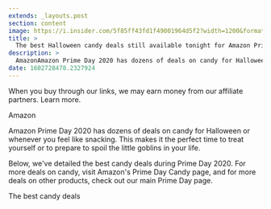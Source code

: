 ```yaml
--- 
extends: _layouts.post 
section: content 
image: https://i.insider.com/5f85ff43fd1f49001964d5f2?width=1200&format=jpeg 
title: > 
  The best Halloween candy deals still available tonight for Amazon Prime Day 2020 including 30% off Reese's, Kit Kats, and Hershey's 
description: > 
  AmazonAmazon Prime Day 2020 has dozens of deals on candy for Halloween or whenever you feel like snacking.This makes it the perfect time to treat yourself or to prepare to spoil the little goblins in your life.Below, we've detailed the best candy deals during Prime Day 2020.For more deals on candy, visit Amazon's Prime Day Candy page, and for more deals on other products, check out our main Prime Day page.The best candy deals 
date: 1602728478.2327924 
--- 
```

When you buy through our links, we may earn money from our affiliate partners. Learn more.

Amazon

Amazon Prime Day 2020 has dozens of deals on candy for Halloween or whenever you feel like snacking. This makes it the perfect time to treat yourself or to prepare to spoil the little goblins in your life.

Below, we've detailed the best candy deals during Prime Day 2020. For more deals on candy, visit Amazon's Prime Day Candy page, and for more deals on other products, check out our main Prime Day page.

The best candy deals